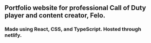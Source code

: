 <h2>Portfolio website for professional Call of Duty player and content creator, Felo.
<h3>Made using React, CSS, and TypeScript. Hosted through netlify.</h3>
